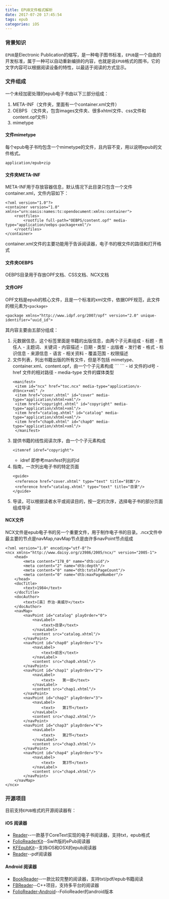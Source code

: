 ```yaml
---
title: EPUB文件格式解析
date: 2017-07-20 17:45:54
tags: epub
categories: iOS
---
```


### 背景知识

`EPUB`是Electronic Publication的缩写，是一种电子图书标准，`EPUB`是一个自由的开发标准，属于一种可以自动重新编排的内容，也就是说`EPUB`格式的图书，它的文字内容可以根据阅读设备的特性，以最适于阅读的方式显示。

### 文件组成

一个未经加密处理的epub电子书由以下三部分组成：

1. META-INF（文件夹，里面有一个container.xml文件）
2. OEBPS （文件夹，包含images文件夹、很多xhtml文件、css文件和content.opf文件）
3. mimetype

#### 文件mimetype
每个epub电子书均包含一个mimetype的文件，且内容不变，用以说明epub的文件格式。
```
application/epub+zip
```

#### 文件夹META-INF
META-INF用于存放容器信息，默认情况下此目录只包含一个文件container.xml，文件内容如下：
```
<?xml version="1.0"?>
<container version="1.0" xmlns="urn:oasis:names:tc:opendocument:xmlns:container">
    <rootfiles>
        <rootfile full-path="OEBPS/content.opf" media-type="application/oebps-package+xml"/>
    </rootfiles>
</container>
```
container.xml文件的主要功能用于告诉阅读器，电子书的根文件的路径和打开格式

#### 文件夹OEBPS

OEBPS目录用于存放OPF文档、CSS文档、NCX文档

#### 文件OPF
OPF文档是epub的核心文件，且是一个标准的xml文件，依据OPF规范，此文件的根元素为`<package>`
```
<package xmlns="http://www.idpf.org/2007/opf" version="2.0" unique-identifier="uuid_id">
```
其内容主要由五部分组成：

1. <metadata>
   元数据信息，这个标签里面是书籍的出版信息，由两个子元素组成
   - <dc-title> 标题
   - <dc-creator> 责任人
   - <dc-subject> 主题词、关键词
   - <dc-descributor> 内容描述
   - <dc-date> 日期
   - <dc-type> 类型
   - <dc-publisher> 出版者
   - <dc-contributor> 发行者
   - <dc-format> 格式
   - <dc-identifier> 标识信息
   - <dc-source> 来源信息
   - <dc-language> 语言
   - <dc-relation> 相关资料
   - <dc-coverage> 覆盖范围
   - <dc-rights> 权限描述
   
2. <manifest>
   文件列表，列出书籍出版的所有文件，但是不包括 mimetype、container.xml、content.opf，由一个个子元素构成
   ```
   <item id="" href="" media-type="">
   ```
   - id 文件的id号
   - href 文件的相对路径
   - media-type 文件的媒体类型
   
   ```
   <manifest>
    <item id="ncx" href="toc.ncx" media-type="application/x-dtbncx+xml" />
    <item href="cover.xhtml" id="cover" media-type="application/xhtml+xml"/>
    <item href="copyright.xhtml" id="copyright" media-type="application/xhtml+xml"/>
    <item href="catalog.xhtml" id="catalog" media-type="application/xhtml+xml"/>
    <item href="chap0.xhtml" id="chap0" media-type="application/xhtml+xml"/>
    </manifest>
   
   ```
   
3. <spine toc="ncx">
   
   提供书籍的线性阅读次序，由一个个子元素构成
   ```
   <itemref idref="copyright">
   ```
   - idref 即参考manifest列出的id
   
4. <guide>
   指南，一次列出电子书的特定页面

   ```
   <guide>
    <reference href="cover.xhtml" type="text" title="封面"/>
    <reference href="catalog.xhtml" type="text" title="目录"/>
   </guide>
   ```
5. <tour>
    导读，可以根据读者水平或阅读目的，按一定的次序，选择电子书的部分页面组成导读


#### NCX文件

NCX文件是epub电子书的另一个重要文件，用于制作电子书的目录。.ncx文件中最主要的节点是navMap,navMap节点是由许多navPoint节点组成

```
<?xml version="1.0" encoding="utf-8"?>
<ncx xmlns="http://www.daisy.org/z3986/2005/ncx/" version="2005-1">
    <head>
        <meta content="178_0" name="dtb:uid"/>
        <meta content="2" name="dtb:depth"/>
        <meta content="0" name="dtb:totalPageCount"/>
        <meta content="0" name="dtb:maxPageNumber"/>
    </head>
    <docTitle>
        <text>1984</text>
    </docTitle>
    <docAuthor>
        <text>[英] 乔治·奥威尔</text>
    </docAuthor>
    <navMap>
        <navPoint id="catalog" playOrder="0">
            <navLabel>
                <text>目录</text>
            </navLabel>
            <content src="catalog.xhtml"/>
        </navPoint>
        <navPoint id="chap0" playOrder="1">
            <navLabel>
                <text>前言</text>
            </navLabel>
            <content src="chap0.xhtml"/>
        </navPoint>
        <navPoint id="chap1" playOrder="2">
            <navLabel>
                <text>　　第一部</text>
            </navLabel>
            <content src="chap1.xhtml"/>
        </navPoint>
        <navPoint id="chap2" playOrder="3">
            <navLabel>
                <text>　　第1节</text>
            </navLabel>
            <content src="chap2.xhtml"/>
        </navPoint>
        <navPoint id="chap3" playOrder="4">
            <navLabel>
                <text>　　第2节</text>
            </navLabel>
            <content src="chap3.xhtml"/>
        </navPoint>
        <navPoint id="chap4" playOrder="5">
            <navLabel>
                <text>　　第3节</text>
            </navLabel>
            <content src="chap4.xhtml"/>
        </navPoint>
    </navMap>
</ncx>
```

### 开源项目

目前支持`EPUB`格式的开源阅读器有：

#### iOS 阅读器

- [Reader](https://github.com/GGGHub/Reader)--一款基于CoreText实现的电子书阅读器，支持txt，epub格式
- [FolioReaderKit](https://github.com/FolioReader/FolioReaderKit)--Swift版的ePub阅读器
- [KFEpubKit](https://github.com/ricobeck/KFEpubKit)--支持iOS和OSX的epub阅读器
- [Reader](https://github.com/vfr/Reader)--pdf阅读器

#### Android 阅读器

- [BookReader](https://github.com/JustWayward/BookReader)--一款比较完整的阅读器，支持txt/pdf/epub书籍阅读
- [FBReader](https://github.com/geometer/FBReader)--C++项目，支持多平台的阅读器
- [FolioReader-Android](https://github.com/FolioReader/FolioReader-Android)--FolioReader的android版本

